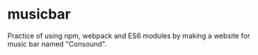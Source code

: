 # musicbar
Practice of using npm, webpack and ES6 modules by making a website for music bar named "Consound".
